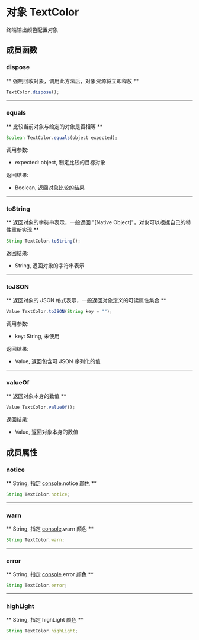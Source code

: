 # 对象 TextColor
终端输出颜色配置对象

## 成员函数
        
### dispose
** 强制回收对象，调用此方法后，对象资源将立即释放 **
```JavaScript
TextColor.dispose();
```

--------------------------
### equals
** 比较当前对象与给定的对象是否相等 **
```JavaScript
Boolean TextColor.equals(object expected);
```

调用参数:
* expected: object, 制定比较的目标对象

返回结果:
* Boolean, 返回对象比较的结果

--------------------------
### toString
** 返回对象的字符串表示，一般返回 "[Native Object]"，对象可以根据自己的特性重新实现 **
```JavaScript
String TextColor.toString();
```

返回结果:
* String, 返回对象的字符串表示

--------------------------
### toJSON
** 返回对象的 JSON 格式表示，一般返回对象定义的可读属性集合 **
```JavaScript
Value TextColor.toJSON(String key = "");
```

调用参数:
* key: String, 未使用

返回结果:
* Value, 返回包含可 JSON 序列化的值

--------------------------
### valueOf
** 返回对象本身的数值 **
```JavaScript
Value TextColor.valueOf();
```

返回结果:
* Value, 返回对象本身的数值

## 成员属性
        
### notice
** String, 指定 [console](../../module/ifs/console.md).notice 颜色 **
```JavaScript
String TextColor.notice;
```

--------------------------
### warn
** String, 指定 [console](../../module/ifs/console.md).warn 颜色 **
```JavaScript
String TextColor.warn;
```

--------------------------
### error
** String, 指定 [console](../../module/ifs/console.md).error 颜色 **
```JavaScript
String TextColor.error;
```

--------------------------
### highLight
** String, 指定 highLight 颜色 **
```JavaScript
String TextColor.highLight;
```

